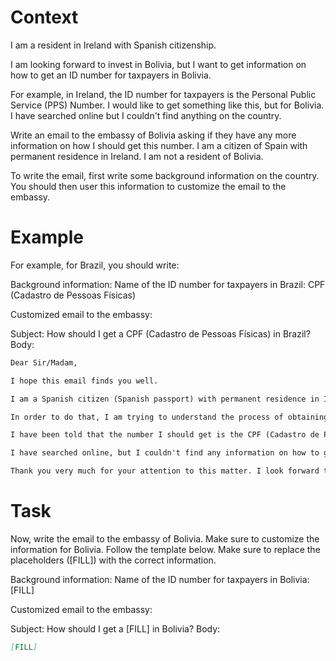 # Context
I am a resident in Ireland with Spanish citizenship.

I am looking forward to invest in Bolivia, but I want to get information on how to get an ID number for taxpayers in Bolivia.

For example, in Ireland, the ID number for taxpayers is the Personal Public Service (PPS) Number. I would like to get something like this, but for Bolivia. I have searched online but I couldn't find anything on the country.

Write an email to the embassy of Bolivia asking if they have any more information on how I should get this number. I am a citizen of Spain with permanent residence in Ireland. I am not a resident of Bolivia.

To write the email, first write some background information on the country. You should then user this information to customize the email to the embassy.

# Example
For example, for Brazil, you should write:

Background information:
Name of the ID number for taxpayers in Brazil: CPF (Cadastro de Pessoas Físicas)

Customized email to the embassy:

Subject: How should I get a CPF (Cadastro de Pessoas Físicas) in Brazil?
Body:
```md
Dear Sir/Madam,

I hope this email finds you well.

I am a Spanish citizen (Spanish passport) with permanent residence in Ireland. I am looking forward to investing in Brazil, as a foreign investor (no residence in Brazil).

In order to do that, I am trying to understand the process of obtaining the number that identifies taxpayers in Brazil, to be able to declare the relevant information to the tax authorities.

I have been told that the number I should get is the CPF (Cadastro de Pessoas Físicas). Feel free to correct me if I am wrong.

I have searched online, but I couldn't find any information on how to get a CPF from abroad. This is why I am reaching out to you for guidance. If you could provide me with information on the process or direct me to the relevant authorities, I would greatly appreciate it.

Thank you very much for your attention to this matter. I look forward to your response and any help you can provide.
```

# Task
Now, write the email to the embassy of Bolivia. Make sure to customize the information for Bolivia. Follow the template below. Make sure to replace the placeholders ([FILL]) with the correct information.

Background information:
Name of the ID number for taxpayers in Bolivia: [FILL]

Customized email to the embassy:

Subject: How should I get a [FILL] in Bolivia?
Body:
```md
[FILL]
```
